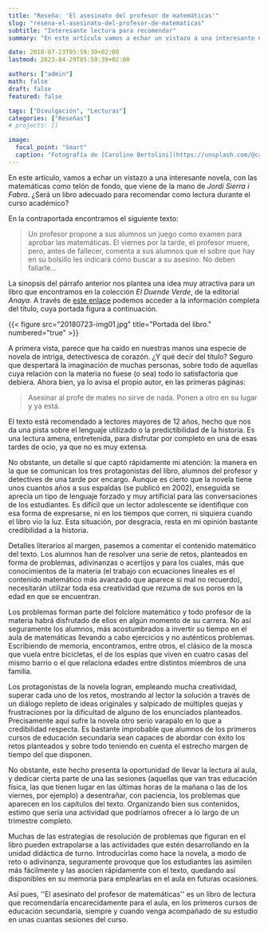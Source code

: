 ```yaml
---
title: "Reseña: 'El asesinato del profesor de matemáticas'"
slug: "resena-el-asesinato-del-profesor-de-matematicas"
subtitle: "Interesante lectura para recomendar"
summary: "En este artículo vamos a echar un vistazo a una interesante novela, con las matemáticas como telón de fondo, que viene de la mano de Jordi Sierra i Fabra. ¿Será un libro adecuado para recomendar como lectura durante el curso académico?"

date: 2018-07-23T05:59:39+02:00
lastmod: 2023-04-29T05:59:39+02:00

authors: ["admin"]
math: false
draft: false
featured: false

tags: ["Divulgación", "Lecturas"]
categories: ["Reseñas"]
# projects: []

image:
  focal_point: "Smart"
  caption: "Fotografía de [Caroline Bertolini](https://unsplash.com/@caroline_bertolini), disponible en [Unsplash](https://unsplash.com/photos/NAaXkKDdQZg)."
---
```


En este artículo, vamos a echar un vistazo a una interesante novela, con las matemáticas como telón de fondo, que viene de la mano de *Jordi Sierra i Fabra*. ¿Será un libro adecuado para recomendar como lectura durante el curso académico?

En la contraportada encontramos el siguiente texto:

> Un profesor propone a sus alumnos un juego como examen para aprobar las matemáticas. El viernes por la tarde, el profesor muere, pero, antes de fallecer, comenta a sus alumnos que el sobre que hay en su bolsillo les indicará cómo buscar a su asesino. No deben fallarle...

La sinopsis del párrafo anterior nos plantea una idea muy atractiva para un libro que encontramos en la colección *El Duende Verde*, de la editorial *Anaya*. A través de [este enlace](https://www.anayainfantilyjuvenil.com/libro.php?codigo_comercial=1571123) podemos acceder a la información completa del título, cuya portada figura a continuación.

{{< figure src="20180723-img01.jpg" title="Portada del libro." numbered="true" >}}

A primera vista, parece que ha caído en nuestras manos una especie de novela de intriga, detectivesca de corazón. ¿Y qué decir del título? Seguro que despertará la imaginación de muchas personas, sobre todo de aquellas cuya relación con la materia no fuese (o sea) todo lo satisfactoria que debiera. Ahora bien, ya lo avisa el propio autor, en las primeras páginas: 

> Asesinar al profe de mates no sirve de nada. Ponen a otro en su lugar y ya está.

El texto está recomendado a lectores mayores de 12 años, hecho que nos da una pista sobre el lenguaje utilizado o la predictibilidad de la historia. Es una lectura amena, entretenida, para disfrutar por completo en una de esas tardes de ocio, ya que no es muy extensa. 

No obstante, un detalle sí que captó rápidamente mi atención: la manera en la que se comunican los tres protagonistas del libro, alumnos del profesor y detectives de una tarde por encargo. Aunque es cierto que la novela tiene unos cuantos años a sus espaldas (se publicó en 2002), enseguida se aprecia un tipo de lenguaje forzado y muy artificial para las conversaciones de los estudiantes. Es difícil que un lector adolescente se identifique con esa forma de expresarse, ni en los tiempos que corren, ni siquiera cuando el libro vio la luz. Esta situación, por desgracia, resta en mi opinión bastante credibilidad a la historia.

Detalles literarios al margen, pasemos a comentar el contenido matemático del texto. Los alumnos han de resolver una serie de retos, planteados en forma de problemas, adivinanzas o acertijos y para los cuales, más que conocimientos de la materia (el trabajo con ecuaciones lineales es el contenido matemático más avanzado que aparece si mal no recuerdo), necesitarán utilizar toda esa creatividad que rezuma de sus poros en la edad en que se encuentran.

Los problemas forman parte del folclore matemático y todo profesor de la materia habrá disfrutado de ellos en algún momento de su carrera. No así seguramente los alumnos, más acostumbrados a invertir su tiempo en el aula de matemáticas llevando a cabo ejercicios y no auténticos problemas. Escribiendo de memoria, encontramos, entre otros, el clásico de la mosca que vuela entre bicicletas, el de los espías que viven en cuatro casas del mismo barrio o el que relaciona edades entre distintos miembros de una familia.

Los protagonistas de la novela logran, empleando mucha creatividad, superar cada uno de los retos, mostrando al lector la solución a través de un diálogo repleto de ideas originales y salpicado de múltiples quejas y frustraciones por la dificultad de alguno de los enunciados planteados. Precisamente aquí sufre la novela otro serio varapalo en lo que a credibilidad respecta. Es bastante improbable que alumnos de los primeros cursos de educación secundaria sean capaces de abordar con éxito los retos planteados y sobre todo teniendo en cuenta el estrecho margen de tiempo del que disponen.

No obstante, este hecho presenta la oportunidad de llevar la lectura al aula, y dedicar cierta parte de una las sesiones (aquellas que van tras educación física, las que tienen lugar en las últimas horas de la mañana o las de los viernes, por ejemplo) a desentrañar, con paciencia, los problemas que aparecen en los capítulos del texto. Organizando bien sus contenidos, estimo que sería una actividad que podríamos ofrecer a lo largo de un trimestre completo.

Muchas de las estrategias de resolución de problemas que figuran en el libro pueden extrapolarse a las actividades que estén desarrollando en la unidad didáctica de turno. Introducirlas como hace la novela, a modo de reto o adivinanza, seguramente provoque que los estudiantes las asimilen más fácilmente y las asocien rápidamente con el texto, quedando así disponibles en su memoria para emplearlas en el aula en futuras ocasiones.

Así pues, ''El asesinato del profesor de matemáticas'' es un libro de lectura que recomendaría encarecidamente para el aula, en los primeros cursos de educación secundaria, siempre y cuando venga acompañado de su estudio en unas cuantas sesiones del curso.
